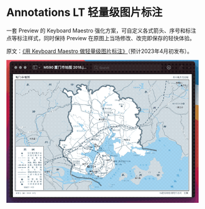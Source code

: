 # Annotations LT 轻量级图片标注

一套 Preview 的 Keyboard Maestro 强化方案，可自定义各式箭头、序号和标注点等标注样式，同时保持 Preview 在原图上当场修改、改完即保存的轻快体验。

原文：[《用 Keyboard Maestro 做轻量级图片标注》](https://utgd.net/article/20123)（预计2023年4月初发布）。

![title](img.gif)